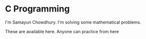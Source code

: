 # C Programming 

I'm Samayun Chowdhury.
I'm solving some mathematical problems.

These are available here.
Anyone can practice from here

